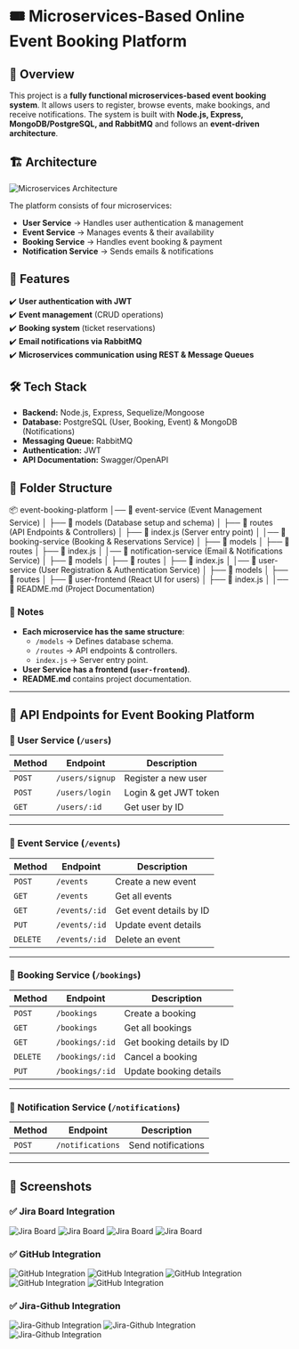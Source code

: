 # 🎟️ Microservices-Based Online Event Booking Platform  

## 📌 Overview  
This project is a **fully functional microservices-based event booking system**. It allows users to register, browse events, make bookings, and receive notifications. The system is built with **Node.js, Express, MongoDB/PostgreSQL, and RabbitMQ** and follows an **event-driven architecture**.

## 🏗️ Architecture  
![Microservices Architecture](./docs/architecture-diagram.png)  

The platform consists of four microservices:
- **User Service** → Handles user authentication & management  
- **Event Service** → Manages events & their availability  
- **Booking Service** → Handles event booking & payment  
- **Notification Service** → Sends emails & notifications  

## 🚀 Features  
✔️ **User authentication with JWT**  
✔️ **Event management** (CRUD operations)  
✔️ **Booking system** (ticket reservations)  
✔️ **Email notifications via RabbitMQ**  
✔️ **Microservices communication using REST & Message Queues**  

## 🛠️ Tech Stack  
- **Backend:** Node.js, Express, Sequelize/Mongoose  
- **Database:** PostgreSQL (User, Booking, Event) & MongoDB (Notifications)  
- **Messaging Queue:** RabbitMQ  
- **Authentication:** JWT  
- **API Documentation:** Swagger/OpenAPI  

## 📂 Folder Structure  
📦 event-booking-platform
│── 📁 event-service (Event Management Service)
│ ├── 📁 models (Database setup and schema)
│ ├── 📁 routes (API Endpoints & Controllers)
│ ├── 📄 index.js (Server entry point)
│
│── 📁 booking-service (Booking & Reservations Service)
│ ├── 📁 models
│ ├── 📁 routes
│ ├── 📄 index.js
│
│── 📁 notification-service (Email & Notifications Service)
│ ├── 📁 models
│ ├── 📁 routes
│ ├── 📄 index.js
│
│── 📁 user-service (User Registration & Authentication Service)
│ ├── 📁 models
│ ├── 📁 routes
│ ├── 📁 user-frontend (React UI for users)
│ ├── 📄 index.js
│
│── 📄 README.md (Project Documentation)


### **📌 Notes**
- **Each microservice has the same structure**:  
  - `/models` → Defines database schema.  
  - `/routes` → API endpoints & controllers.  
  - `index.js` → Server entry point.  
- **User Service has a frontend (`user-frontend`)**.  
- **README.md** contains project documentation.  

---
## 📜 API Endpoints for Event Booking Platform

### **🔹 User Service (`/users`)**  
| Method | Endpoint | Description |
|--------|----------|-------------|
| `POST` | `/users/signup` | Register a new user |
| `POST` | `/users/login` | Login & get JWT token |
| `GET`  | `/users/:id` | Get user by ID |

---

### **🔹 Event Service (`/events`)**  
| Method | Endpoint | Description |
|--------|----------|-------------|
| `POST` | `/events` | Create a new event |
| `GET`  | `/events` | Get all events |
| `GET`  | `/events/:id` | Get event details by ID |
| `PUT`  | `/events/:id` | Update event details |
| `DELETE` | `/events/:id` | Delete an event |

---

### **🔹 Booking Service (`/bookings`)**  
| Method | Endpoint | Description |
|--------|----------|-------------|
| `POST` | `/bookings` | Create a booking |
| `GET`  | `/bookings` | Get all bookings |
| `GET`  | `/bookings/:id` | Get booking details by ID |
| `DELETE`  | `/bookings/:id` | Cancel a booking |
| `PUT`  | `/bookings/:id` | Update booking details |

---

### **🔹 Notification Service (`/notifications`)**  
| Method | Endpoint | Description |
|--------|----------|-------------|
| `POST` | `/notifications` | Send notifications |

---

## 📸 Screenshots

### ✅ Jira Board Integration
![Jira Board](docs/jira1.jpg)
![Jira Board](docs/jira2.jpg)
![Jira Board](docs/jira3.jpg)
![Jira Board](docs/jira4.jpg)

### ✅ GitHub Integration
![GitHub Integration](docs/githubproject.jpg)
![GitHub Integration](docs/githubproject1.jpg)
![GitHub Integration](docs/githubproject2.jpg)
![GitHub Integration](docs/githubproject4.jpg)
![GitHub Integration](docs/githubproject3.jpg)

### ✅ Jira-Github Integration
![Jira-Github Integration](docs/jira_github_integration1.jpg)
![Jira-Github Integration](docs/jira_github_integration2.jpg)
![Jira-Github Integration](docs/jira_github_integration3.jpg)


